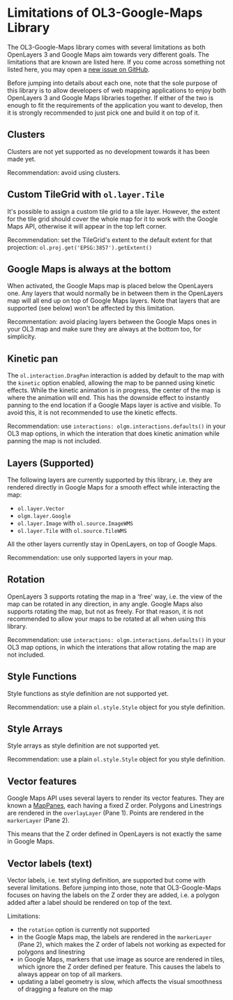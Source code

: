 Limitations of OL3-Google-Maps Library
======================================

The OL3-Google-Maps library comes with several limitations as both OpenLayers 3
and Google Maps aim towards very different goals. The limitations that are
known are listed here. If you come across something not listed here, you may
open a
[new issue on GitHub](https://github.com/mapgears/ol3-google-maps/issues/new).

Before jumping into details about each one, note that the sole purpose of this
library is to allow developers of web mapping applications to enjoy both
OpenLayers 3 and Google Maps libraries together. If either of the two
is enough to fit the requirements of the application you want to develop, then
it is strongly recommended to just pick one and build it on top of it.


Clusters
--------

Clusters are not yet supported as no development towards it has been made yet.

Recommendation: avoid using clusters.


Custom TileGrid with `ol.layer.Tile`
------------------------------------

It's possible to assign a custom tile grid to a tile layer. However, the
extent for the tile grid should cover the whole map for it to work with the
Google Maps API, otherwise it will appear in the top left corner.

Recommendation: set the TileGrid's extent to the default extent for that
projection: `ol.proj.get('EPSG:3857').getExtent()`


Google Maps is always at the bottom
-----------------------------------

When activated, the Google Maps map is placed below the OpenLayers one. Any
layers that would normally be in between them in the OpenLayers map will
all end up on top of Google Maps layers. Note that layers that are supported
(see below) won't be affected by this limitation.

Recommentation: avoid placing layers between the Google Maps ones in your OL3
map and make sure they are always at the bottom too, for simplicity.


Kinetic pan
-----------

The `ol.interaction.DragPan` interaction is added by default to the map with
the `kinetic` option enabled, allowing the map to be panned using kinetic
effects. While the kinetic animation is in progress, the center of the map
is where the animation will end. This has the downside effect to instantly
panning to the end location if a Google Maps layer is active and visible.
To avoid this, it is not recommended to use the kinetic effects.

Recommendation: use `interactions: olgm.interactions.defaults()` in your OL3
map options, in which the interation that does kinetic animation while panning
the map is not included.


Layers (Supported)
------------------

The following layers are currently supported by this library, i.e. they are
rendered directly in Google Maps for a smooth effect while interacting the map:

 * `ol.layer.Vector`
 * `olgm.layer.Google`
 * `ol.layer.Image` with `ol.source.ImageWMS`
 * `ol.layer.Tile` with `ol.source.TileWMS`

All the other layers currently stay in OpenLayers, on top of Google Maps.

Recommendation: use only supported layers in your map.


Rotation
--------

OpenLayers 3 supports rotating the map in a 'free' way, i.e. the view of the
map can be rotated in any direction, in any angle.  Google Maps also supports
rotating the map, but not as freely.  For that reason, it is not recommended
to allow your maps to be rotated at all when using this library.

Recommendation: use `interactions: olgm.interactions.defaults()` in your OL3
map options, in which the interations that allow rotating the map are not
included.


Style Functions
---------------

Style functions as style definition are not supported yet.

Recommendation: use a plain `ol.style.Style` object for you style definition.

Style Arrays
---------------

Style arrays as style definition are not supported yet.

Recommendation: use a plain `ol.style.Style` object for you style definition.



Vector features
---------------

Google Maps API uses several layers to render its vector features. They are
known a
[MapPanes](https://developers.google.com/maps/documentation/javascript/reference#MapPanes),
each having a fixed Z order.  Polygons and Linestrings are rendered in the
`overlayLayer` (Pane 1). Points are rendered in the `markerLayer` (Pane 2).

This means that the Z order defined in OpenLayers is not exactly the same
in Google Maps.



Vector labels (text)
--------------------

Vector labels, i.e. text styling definition, are supported but come with
several limitations. Before jumping into those, note that OL3-Google-Maps
focuses on having the labels on the Z order they are added, i.e. a polygon
added after a label should be rendered on top of the text.

Limitations:

 * the `rotation` option is currently not supported
 * in the Google Maps map, the labels are rendered in the `markerLayer`
   (Pane 2), which makes the Z order of labels not working as expected
   for polygons and linestring
 * in Google Maps, markers that use image as source are rendered in tiles,
   which ignore the Z order defined per feature. This causes the labels
   to always appear on top of all markers.
 * updating a label geometry is slow, which affects the visual smoothness
   of dragging a feature on the map
